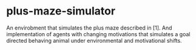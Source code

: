 # plus-maze-simulator

An envirobment that simulates the plus maze described in [1].
And implementation of agents with changing motivations that simulates a goal directed behaving animal under environmental and motivational shifts.
